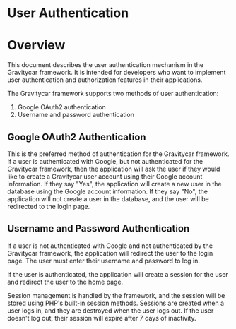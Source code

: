 # User Authentication

# Overview
This document describes the user authentication mechanism in the Gravitycar framework. 
It is intended for developers who want to implement user authentication and authorization features in their applications.

The Gravitycar framework supports two methods of user authentication:
1) Google OAuth2 authentication
2) Username and password authentication

## Google OAuth2 Authentication
This is the preferred method of authentication for the Gravitycar framework.
If a user is authenticated with Google, but not authenticated for the Gravitycar framework, 
then the application will ask the user if they would like to create a Gravitycar user account 
using their Google account information. If they say "Yes", the application will create a new 
user in the database using the Google account information. If they say "No", the application 
will not create a user in the database, and the user will be redirected to the login page.

## Username and Password Authentication
If a user is not authenticated with Google and not authenticated by the Gravitycar framework, 
the application will redirect the user to the login page. The user must enter their username 
and password to log in.

If the user is authenticated, the application will create a session for the user and redirect 
the user to the home page.

Session management is handled by the framework, and the session will be stored using PHP's built-in session methods.
Sessions are created when a user logs in, and they are destroyed when the user logs out. If 
the user doesn't log out, their session will expire after 7 days of inactivity.
